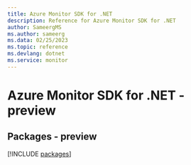 ```yaml
---
title: Azure Monitor SDK for .NET
description: Reference for Azure Monitor SDK for .NET
author: SameergMS
ms.author: sameerg
ms.data: 02/25/2023
ms.topic: reference
ms.devlang: dotnet
ms.service: monitor
---
```

# Azure Monitor SDK for .NET - preview
## Packages - preview
[!INCLUDE [packages](monitor-index.md)]